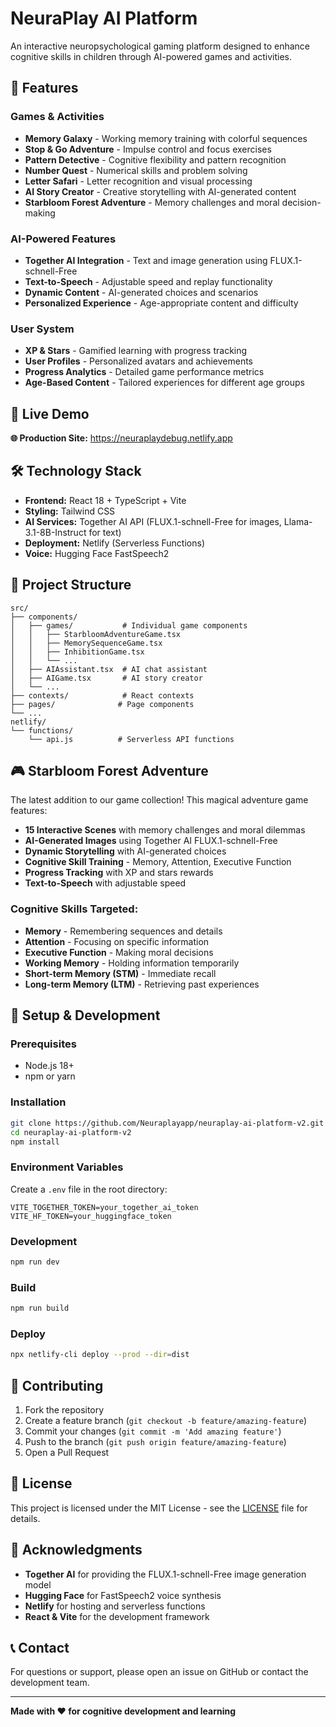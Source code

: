 # NeuraPlay AI Platform

An interactive neuropsychological gaming platform designed to enhance cognitive skills in children through AI-powered games and activities.

## 🌟 Features

### **Games & Activities**
- **Memory Galaxy** - Working memory training with colorful sequences
- **Stop & Go Adventure** - Impulse control and focus exercises
- **Pattern Detective** - Cognitive flexibility and pattern recognition
- **Number Quest** - Numerical skills and problem solving
- **Letter Safari** - Letter recognition and visual processing
- **AI Story Creator** - Creative storytelling with AI-generated content
- **Starbloom Forest Adventure** - Memory challenges and moral decision-making

### **AI-Powered Features**
- **Together AI Integration** - Text and image generation using FLUX.1-schnell-Free
- **Text-to-Speech** - Adjustable speed and replay functionality
- **Dynamic Content** - AI-generated choices and scenarios
- **Personalized Experience** - Age-appropriate content and difficulty

### **User System**
- **XP & Stars** - Gamified learning with progress tracking
- **User Profiles** - Personalized avatars and achievements
- **Progress Analytics** - Detailed game performance metrics
- **Age-Based Content** - Tailored experiences for different age groups

## 🚀 Live Demo

**🌐 Production Site:** https://neuraplaydebug.netlify.app

## 🛠️ Technology Stack

- **Frontend:** React 18 + TypeScript + Vite
- **Styling:** Tailwind CSS
- **AI Services:** Together AI API (FLUX.1-schnell-Free for images, Llama-3.1-8B-Instruct for text)
- **Deployment:** Netlify (Serverless Functions)
- **Voice:** Hugging Face FastSpeech2

## 📁 Project Structure

```
src/
├── components/
│   ├── games/           # Individual game components
│   │   ├── StarbloomAdventureGame.tsx
│   │   ├── MemorySequenceGame.tsx
│   │   ├── InhibitionGame.tsx
│   │   └── ...
│   ├── AIAssistant.tsx  # AI chat assistant
│   ├── AIGame.tsx       # AI story creator
│   └── ...
├── contexts/            # React contexts
├── pages/              # Page components
└── ...
netlify/
└── functions/
    └── api.js          # Serverless API functions
```

## 🎮 Starbloom Forest Adventure

The latest addition to our game collection! This magical adventure game features:

- **15 Interactive Scenes** with memory challenges and moral dilemmas
- **AI-Generated Images** using Together AI FLUX.1-schnell-Free
- **Dynamic Storytelling** with AI-generated choices
- **Cognitive Skill Training** - Memory, Attention, Executive Function
- **Progress Tracking** with XP and stars rewards
- **Text-to-Speech** with adjustable speed

### Cognitive Skills Targeted:
- **Memory** - Remembering sequences and details
- **Attention** - Focusing on specific information  
- **Executive Function** - Making moral decisions
- **Working Memory** - Holding information temporarily
- **Short-term Memory (STM)** - Immediate recall
- **Long-term Memory (LTM)** - Retrieving past experiences

## 🔧 Setup & Development

### Prerequisites
- Node.js 18+
- npm or yarn

### Installation
```bash
git clone https://github.com/Neuraplayapp/neuraplay-ai-platform-v2.git
cd neuraplay-ai-platform-v2
npm install
```

### Environment Variables
Create a `.env` file in the root directory:
```env
VITE_TOGETHER_TOKEN=your_together_ai_token
VITE_HF_TOKEN=your_huggingface_token
```

### Development
```bash
npm run dev
```

### Build
```bash
npm run build
```

### Deploy
```bash
npx netlify-cli deploy --prod --dir=dist
```

## 🤝 Contributing

1. Fork the repository
2. Create a feature branch (`git checkout -b feature/amazing-feature`)
3. Commit your changes (`git commit -m 'Add amazing feature'`)
4. Push to the branch (`git push origin feature/amazing-feature`)
5. Open a Pull Request

## 📄 License

This project is licensed under the MIT License - see the [LICENSE](LICENSE) file for details.

## 🙏 Acknowledgments

- **Together AI** for providing the FLUX.1-schnell-Free image generation model
- **Hugging Face** for FastSpeech2 voice synthesis
- **Netlify** for hosting and serverless functions
- **React & Vite** for the development framework

## 📞 Contact

For questions or support, please open an issue on GitHub or contact the development team.

---

**Made with ❤️ for cognitive development and learning** 